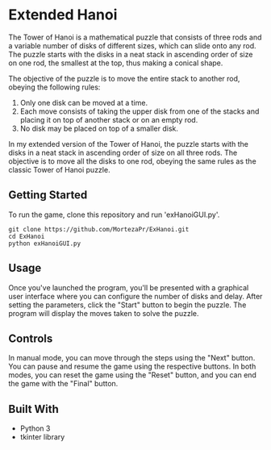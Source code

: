 # Extended Hanoi

The Tower of Hanoi is a mathematical puzzle that consists of three rods and a variable number of disks of different sizes, which can slide onto any rod.
The puzzle starts with the disks in a neat stack in ascending order of size on one rod, the smallest at the top, thus making a conical shape.

The objective of the puzzle is to move the entire stack to another rod, obeying the following rules:

1. Only one disk can be moved at a time.
2. Each move consists of taking the upper disk from one of the stacks and placing it on top of another stack or on an empty rod.
3. No disk may be placed on top of a smaller disk.

In my extended version of the Tower of Hanoi, the puzzle starts with the disks in a neat stack in ascending order of size on all three rods.
The objective is to move all the disks to one rod, obeying the same rules as the classic Tower of Hanoi puzzle.

## Getting Started

To run the game, clone this repository and run 'exHanoiGUI.py'.

``` 
git clone https://github.com/MortezaPr/ExHanoi.git
cd ExHanoi
python exHanoiGUI.py
```

## Usage

Once you've launched the program, you'll be presented with a graphical user interface where you can configure the number of disks and delay.
After setting the parameters, click the "Start" button to begin the puzzle. The program will display the moves taken to solve the puzzle.

## Controls

In manual mode, you can move through the steps using the "Next" button. You can pause and resume the game using the respective buttons.
In both modes, you can reset the game using the "Reset" button, and you can end the game with the "Final" button.

## Built With

* Python 3
* tkinter library

